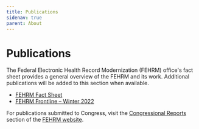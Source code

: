 ```yaml
---
title: Publications
sidenav: true
parent: About
---
```

# Publications

The Federal Electronic Health Record Modernization (FEHRM) office's fact sheet provides a general overview of the FEHRM and its work. Additional publications will be added to this section when available. 

* [FEHRM Fact Sheet](/images/fehrm-fact-sheet.pdf)
* [FEHRM Frontline – Winter 2022](/images/fehrmfrontline_winter-2022_final.pdf)

For publications submitted to Congress, visit the [Congressional Reports](/congressional-reports) section of the [FEHRM website](/).